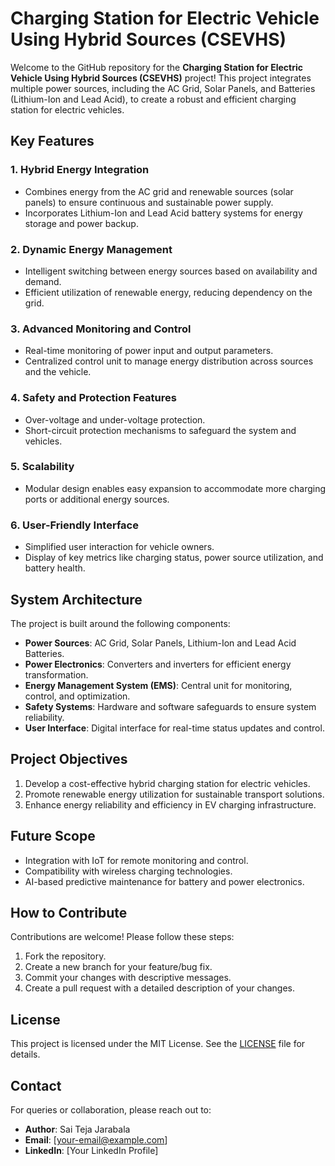 # Charging Station for Electric Vehicle Using Hybrid Sources (CSEVHS)

Welcome to the GitHub repository for the **Charging Station for Electric Vehicle Using Hybrid Sources (CSEVHS)** project! This project integrates multiple power sources, including the AC Grid, Solar Panels, and Batteries (Lithium-Ion and Lead Acid), to create a robust and efficient charging station for electric vehicles.

## Key Features

### 1. **Hybrid Energy Integration**
- Combines energy from the AC grid and renewable sources (solar panels) to ensure continuous and sustainable power supply.
- Incorporates Lithium-Ion and Lead Acid battery systems for energy storage and power backup.

### 2. **Dynamic Energy Management**
- Intelligent switching between energy sources based on availability and demand.
- Efficient utilization of renewable energy, reducing dependency on the grid.

### 3. **Advanced Monitoring and Control**
- Real-time monitoring of power input and output parameters.
- Centralized control unit to manage energy distribution across sources and the vehicle.

### 4. **Safety and Protection Features**
- Over-voltage and under-voltage protection.
- Short-circuit protection mechanisms to safeguard the system and vehicles.

### 5. **Scalability**
- Modular design enables easy expansion to accommodate more charging ports or additional energy sources.

### 6. **User-Friendly Interface**
- Simplified user interaction for vehicle owners.
- Display of key metrics like charging status, power source utilization, and battery health.

## System Architecture
The project is built around the following components:

- **Power Sources**: AC Grid, Solar Panels, Lithium-Ion and Lead Acid Batteries.
- **Power Electronics**: Converters and inverters for efficient energy transformation.
- **Energy Management System (EMS)**: Central unit for monitoring, control, and optimization.
- **Safety Systems**: Hardware and software safeguards to ensure system reliability.
- **User Interface**: Digital interface for real-time status updates and control.

## Project Objectives
1. Develop a cost-effective hybrid charging station for electric vehicles.
2. Promote renewable energy utilization for sustainable transport solutions.
3. Enhance energy reliability and efficiency in EV charging infrastructure.

## Future Scope
- Integration with IoT for remote monitoring and control.
- Compatibility with wireless charging technologies.
- AI-based predictive maintenance for battery and power electronics.

## How to Contribute
Contributions are welcome! Please follow these steps:

1. Fork the repository.
2. Create a new branch for your feature/bug fix.
3. Commit your changes with descriptive messages.
4. Create a pull request with a detailed description of your changes.

## License
This project is licensed under the MIT License. See the [LICENSE](LICENSE) file for details.

## Contact
For queries or collaboration, please reach out to:
- **Author**: Sai Teja Jarabala
- **Email**: [your-email@example.com]
- **LinkedIn**: [Your LinkedIn Profile]
